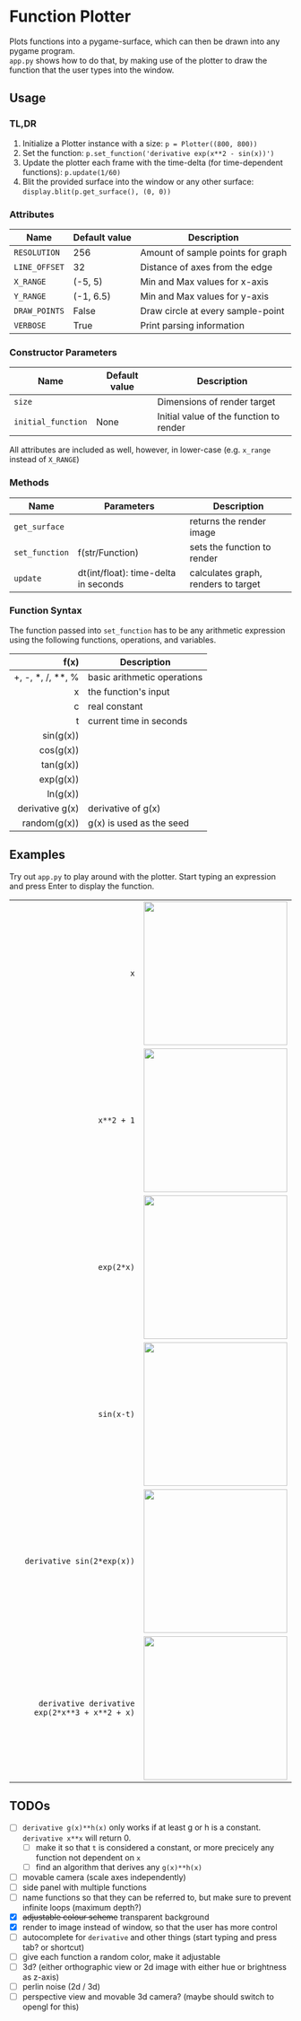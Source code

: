 # Function Plotter

Plots functions into a pygame-surface, which can then be drawn into any pygame program.  
`app.py` shows how to do that, by making use of the plotter to draw the function that the user types into the window.

## Usage

### TL,DR

1. Initialize a Plotter instance with a size: `p = Plotter((800, 800))`
2. Set the function: `p.set_function('derivative exp(x**2 - sin(x))')`
3. Update the plotter each frame with the time-delta (for time-dependent functions): `p.update(1/60)`
4. Blit the provided surface into the window or any other surface: `display.blit(p.get_surface(), (0, 0))`

### Attributes

| Name               | Default value | Description                                 |
| ------------------ | ------------- | ------------------------------------------- |
| `RESOLUTION`       | 256           | Amount of sample points for graph           |
| `LINE_OFFSET`      | 32            | Distance of axes from the edge              |
| `X_RANGE`          | (-5, 5)       | Min and Max values for x-axis               |
| `Y_RANGE`          | (-1, 6.5)     | Min and Max values for y-axis               |
| `DRAW_POINTS`      | False         | Draw circle at every sample-point           |
| `VERBOSE`          | True          | Print parsing information                   |

### Constructor Parameters

| Name               | Default value | Description                                 |
| ------------------ | ------------- | ------------------------------------------- |
| `size`             |               | Dimensions of render target                 |
| `initial_function` | None          | Initial value of the function to render     |

All attributes are included as well, however, in lower-case (e.g. `x_range` instead of `X_RANGE`)

### Methods

| Name           | Parameters                           | Description                         |
| -------------- | ------------------------------------ | ----------------------------------- |
| `get_surface`  |                                      | returns the render image            |
| `set_function` | f(str/Function)                      | sets the function to render         |
| `update`       | dt(int/float): time-delta in seconds | calculates graph, renders to target |


### Function Syntax

The function passed into `set_function` has to be any arithmetic expression using the following functions, operations, and variables.

| f(x)            | Description              |
| ---------------:| ------------------------ |
| \+, \-, \*, \/, \*\*, \% | basic arithmetic operations |
| x               | the function's input     |
| c               | real constant            |
| t               | current time in seconds  |
| sin(g(x))       |                          |
| cos(g(x))       |                          |
| tan(g(x))       |                          |
| exp(g(x))       |                          |
| ln(g(x))        |                          |
| derivative g(x) | derivative of g(x)       |
| random(g(x))    | g(x) is used as the seed |

## Examples

Try out `app.py` to play around with the plotter. Start typing an expression and press Enter to display the function.

|                                              |     |
| --------------------------------------------:|:---:|
|                                           `x`| <img src="https://i.imgur.com/Z7kFGZz.png"   width="256px" /> |
|                                    `x**2 + 1`| <img src="https://i.imgur.com/HlaQSd7.png?2" width="256px" /> |
|                                    `exp(2*x)`| <img src="https://i.imgur.com/gB63azZ.png?1" width="256px" /> |
|                                    `sin(x-t)`| <img src="https://i.imgur.com/ezimZJN.gif"   width="256px" /> |
|                    `derivative sin(2*exp(x))`| <img src="https://i.imgur.com/O0kx3KR.png?1" width="256px" /> |
|`derivative derivative exp(2*x**3 + x**2 + x)`| <img src="https://i.imgur.com/RUUFUhI.png?1" width="256px" /> |

## TODOs

- [ ] `derivative g(x)**h(x)` only works if at least g or h is a constant. `derivative x**x` will return 0.
  - [ ] make it so that `t` is considered a constant, or more precicely any function not dependent on `x`
  - [ ] find an algorithm that derives any `g(x)**h(x)`
- [ ] movable camera (scale axes independently)
- [ ] side panel with multiple functions
- [ ] name functions so that they can be referred to, but make sure to prevent infinite loops (maximum depth?)
- [x] ~~adjustable colour scheme~~ transparent background
- [x] render to image instead of window, so that the user has more control
- [ ] autocomplete for `derivative` and other things (start typing and press tab? or shortcut)
- [ ] give each function a random color, make it adjustable
- [ ] 3d? (either orthographic view or 2d image with either hue or brightness as z-axis)
- [ ] perlin noise (2d / 3d)
- [ ] perspective view and movable 3d camera? (maybe should switch to opengl for this)
